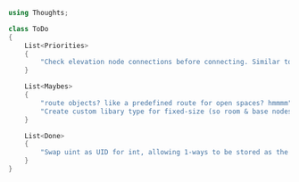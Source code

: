 ﻿```c#
using Thoughts;

class ToDo
{
    List<Priorities>
    {
        "Check elevation node connections before connecting. Similar to normal node connection. Also add overwrite"
    }

    List<Maybes>
    {
        "route objects? like a predefined route for open spaces? hmmmm",
		"Create custom libary type for fixed-size (so room & base nodes only have 4 elements and elv have 6)",		
    }

    List<Done>
    {
        "Swap uint as UID for int, allowing 1-ways to be stored as the negative of their UID. Reserve less",
    }
}
```